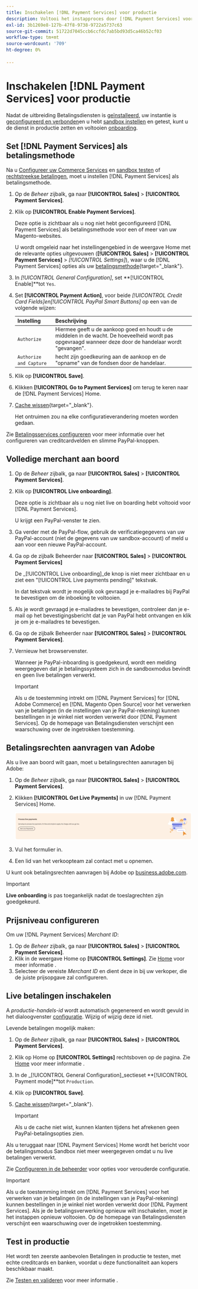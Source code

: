 ```yaml
---
title: Inschakelen [!DNL Payment Services] voor productie
description: Voltooi het instapproces door [!DNL Payment Services] voor de productie.
exl-id: 3b1269e8-127b-47f8-9738-9722a5737c63
source-git-commit: 51722d7045ccb6ccfdc7ab5bd93d5ca46b52cf03
workflow-type: tm+mt
source-wordcount: '709'
ht-degree: 0%

---
```


# Inschakelen [!DNL Payment Services] voor productie

Nadat de uitbreiding Betalingsdiensten is [geïnstalleerd](install.md), uw instantie is [geconfigureerd en verbonden](connect.md)en u hebt [sandbox instellen](sandbox.md) en getest, kunt u de dienst in productie zetten en voltooien [onboarding](onboard.md).

## Set [!DNL Payment Services] als betalingsmethode

Na u [Configureer uw Commerce Services](connect.md#configure-commerce-services) en [sandbox testen](sandbox.md#enable-sandbox-testing) of [rechtstreekse betalingen](#enable-live-payments), moet u instellen [!DNL Payment Services] als betalingsmethode.

1. Op de _Beheer_ zijbalk, ga naar **[!UICONTROL Sales]** > **[!UICONTROL Payment Services]**.
1. Klik op **[!UICONTROL Enable Payment Services]**.

   Deze optie is zichtbaar als u nog niet hebt geconfigureerd [!DNL Payment Services] als betalingsmethode voor een of meer van uw Magento-websites.

   U wordt omgeleid naar het instellingengebied in de weergave Home met de relevante opties uitgevouwen (**[!UICONTROL Sales]** > **[!UICONTROL Payment Services]** > _[!UICONTROL Settings]_), waar u de [!DNL Payment Services] opties als uw [betalingsmethode](https://docs.magento.com/user-guide/configuration/sales/payment-methods.html){target=&quot;_blank&quot;}.

1. In _[!UICONTROL General Configuration]_, set **[!UICONTROL Enable]**tot `Yes`.
1. Set **[!UICONTROL Payment Action]**, voor beide _[!UICONTROL Credit Card Fields]_en_[!UICONTROL PayPal Smart Buttons]_ op een van de volgende wijzen:

   | Instelling | Beschrijving |
   |---|---|
   | `Authorize` | Hiermee geeft u de aankoop goed en houdt u de middelen in de wacht. De hoeveelheid wordt pas opgevraagd wanneer deze door de handelaar wordt &quot;gevangen&quot;. |
   | `Authorize and Capture` | hecht zijn goedkeuring aan de aankoop en de &quot;opname&quot; van de fondsen door de handelaar. |

1. Klik op **[!UICONTROL Save]**.
1. Klikken **[!UICONTROL Go to Payment Services]** om terug te keren naar de [!DNL Payment Services] Home.
1. [Cache wissen](https://docs.magento.com/user-guide/system/cache-management.html){target=&quot;_blank&quot;}.

   Het ontruimen zou na elke configuratieverandering moeten worden gedaan.

Zie [Betalingsservices configureren](settings.md) voor meer informatie over het configureren van creditcardvelden en slimme PayPal-knoppen.

## Volledige merchant aan boord

1. Op de _Beheer_ zijbalk, ga naar **[!UICONTROL Sales]** > **[!UICONTROL Payment Services]**.
1. Klik op **[!UICONTROL Live onboarding]**.

   Deze optie is zichtbaar als u nog niet live on boarding hebt voltooid voor [!DNL Payment Services].

   U krijgt een PayPal-venster te zien.

1. Ga verder met de PayPal-flow, gebruik de verificatiegegevens van uw PayPal-account (niet de gegevens van uw sandbox-account) of meld u aan voor een nieuwe PayPal-account.
1. Ga op de zijbalk Beheerder naar **[!UICONTROL Sales]** > **[!UICONTROL Payment Services]**

   De _[!UICONTROL Live onboarding]_de knop is niet meer zichtbaar en u ziet een &quot;[!UICONTROL Live payments pending]&quot; tekstvak.

   In dat tekstvak wordt je mogelijk ook gevraagd je e-mailadres bij PayPal te bevestigen om de inboeking te voltooien.

1. Als je wordt gevraagd je e-mailadres te bevestigen, controleer dan je e-mail op het bevestigingsbericht dat je van PayPal hebt ontvangen en klik je om je e-mailadres te bevestigen.
1. Ga op de zijbalk Beheerder naar **[!UICONTROL Sales]** > **[!UICONTROL Payment Services]**.
1. Vernieuw het browservenster.

   Wanneer je PayPal-inboarding is goedgekeurd, wordt een melding weergegeven dat je betalingssysteem zich in de sandboxmodus bevindt en geen live betalingen verwerkt.

   >[!IMPORTANT]
   >
   >Als u de toestemming intrekt om [!DNL Payment Services] for [!DNL Adobe Commerce] en [!DNL Magento Open Source] voor het verwerken van je betalingen (in de instellingen van je PayPal-rekening) kunnen bestellingen in je winkel niet worden verwerkt door [!DNL Payment Services]. Op de homepage van Betalingsdiensten verschijnt een waarschuwing over de ingetrokken toestemming.

## Betalingsrechten aanvragen van Adobe

Als u live aan boord wilt gaan, moet u betalingsrechten aanvragen bij Adobe:

1. Op de _Beheer_ zijbalk, ga naar **[!UICONTROL Sales]** > **[!UICONTROL Payment Services]**.
1. Klikken **[!UICONTROL Get Live Payments]** in uw [!DNL Payment Services] Home.

   ![Aanvraagrechten](assets/request-entitlements.png)

1. Vul het formulier in.
1. Een lid van het verkoopteam zal contact met u opnemen.

U kunt ook betalingsrechten aanvragen bij Adobe op [business.adobe.com](https://business.adobe.com/resources/payment-services.html).

>[!IMPORTANT]
>
>**Live onboarding** is pas toegankelijk nadat de toeslagrechten zijn goedgekeurd.

## Prijsniveau configureren

Om uw [!DNL Payment Services] _Merchant ID_:


1. Op de _Beheer_ zijbalk, ga naar **[!UICONTROL Sales]** > **[!UICONTROL Payment Services]**.
1. Klik in de weergave Home op **[!UICONTROL Settings]**. Zie [Home](payments-home.md) voor meer informatie .
1. Selecteer de vereiste _Merchant ID_ en dient deze in bij uw verkoper, die de juiste prijsopgave zal configureren.

## Live betalingen inschakelen

A _productie-handels-id_ wordt automatisch gegenereerd en wordt gevuld in het dialoogvenster [configuratie](configure-admin.md). Wijzig of wijzig deze id niet.

Levende betalingen mogelijk maken:

1. Op de _Beheer_ zijbalk, ga naar **[!UICONTROL Sales]** > **[!UICONTROL Payment Services]**.
1. Klik op Home op **[!UICONTROL Settings]** rechtsboven op de pagina. Zie [Home](payments-home.md) voor meer informatie .
1. In de _[!UICONTROL General Configuration]_sectieset **[!UICONTROL Payment mode]**tot `Production`.
1. Klik op **[!UICONTROL Save]**.
1. [Cache wissen](https://docs.magento.com/user-guide/system/cache-management.html){target=&quot;_blank&quot;}.

   >[!IMPORTANT]
   >
   >Als u de cache niet wist, kunnen klanten tijdens het afrekenen geen PayPal-betalingsopties zien.

Als u teruggaat naar [!DNL Payment Services] Home wordt het bericht voor de betalingsmodus Sandbox niet meer weergegeven omdat u nu live betalingen verwerkt.

Zie [Configureren in de beheerder](configure-admin.md) voor opties voor verouderde configuratie.

>[!IMPORTANT]
>
>Als u de toestemming intrekt om [!DNL Payment Services] voor het verwerken van je betalingen (in de instellingen van je PayPal-rekening) kunnen bestellingen in je winkel niet worden verwerkt door [!DNL Payment Services]. Als je de betalingsverwerking opnieuw wilt inschakelen, moet je het instappen opnieuw voltooien. Op de homepage van Betalingsdiensten verschijnt een waarschuwing over de ingetrokken toestemming.

## Test in productie

Het wordt ten zeerste aanbevolen Betalingen in productie te testen, met echte creditcards en banken, voordat u deze functionaliteit aan kopers beschikbaar maakt.

Zie [Testen en valideren](test-validate.md) voor meer informatie .
